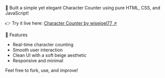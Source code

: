 🎯 Built a simple yet elegant Character Counter using pure HTML, CSS, and JavaScript! 

👉 Try it live here: [Character Counter by wisejoel77 ↗️](https://wisejoel77.github.io/character-counter/)

🚀 Features
- Real-time character counting
- Smooth user interaction
- Clean UI with a soft beige aesthetic
- Responsive and minimal

Feel free to fork, use, and improve!
